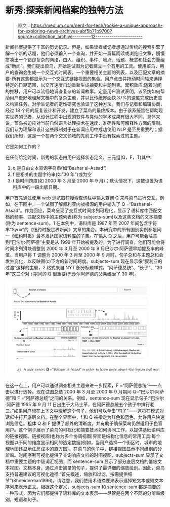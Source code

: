 # 新秀:探索新闻档案的独特方法

> 原文：<https://medium.com/nerd-for-tech/rookie-a-unique-approach-for-exploring-news-archives-abf5b71b9700?source=collection_archive---------12----------------------->

新闻档案提供了丰富的历史记录。但是，如果读者或记者想通过传统的搜索引擎了解一个新的话题，他们必须输入一个查询，并开始一篇篇阅读或浏览旧文章，慢慢拼凑出一个错综复杂的网络，由人、组织、事件、地点、话题、概念和社会力量组成“新闻”。我们提出菜鸟，开始是试图为记者建立一个有用的工具。使用菜鸟，用户的查询会生成一个交互式时间表，一个重要相关主题的列表，以及匹配文章的摘要-所有这些都显示为一个交互式链接视图的集合。用户点击并拖动时间轴来选择特定的日期范围，以交互速度自动重新生成摘要和主题列表。累积效应:随着时间的推移，用户可以流畅地调查复杂的新闻故事。定量用户测试表明，该系统如何帮助用户更好地理解文档中的复杂主题，并以比传统界面快 37%的速度完成历史意义构建任务。对学生记者的定性研究也验证了这种方法。我们与记者和编辑协商，经过 18 个月的反复设计和开发，建立了菜鸟的最终版本。由于该系统旨在帮助现实世界的记者，从设计过程中出现的软件与类似的学术成果有很大不同。具体来说，菜鸟被迫应对当前自然语言处理技术在速度、准确性和可解释性方面的限制。我们认为理解和设计这些限制对于在新闻应用中成功使用 NLP 是至关重要的；据我们所知，这是一个在两个交叉领域的先前工作中没有探索过的主题。

它是如何工作的？

在任何给定时间，新秀的状态由用户选择状态定义，三元组(Q，F，T)其中:

1.  q 是自由文本查询字符串(如“Bashar al-Assad”)
2.  f 是相关的主题字符串(如“30 年”)或为空
3.  t 是时间跨度(如 2000 年 3 月至 2000 年 9 月)；默认情况下，这被设置为语料库中的一段出版日期。

用户首先通过使用 web 浏览器在搜索查询栏中输入查询 Q 来与菜鸟进行交互。例如，在下图中，一个试图了解叙利亚内战根源的用户输入了 Q =“Bashar al-Assad”。作为回应，菜鸟呈现了交互式时间序列可视化，显示了语料库中匹配文档的频率、匹配文档中的主题列表(称为 subjects-sum)以及这些文档的文本摘要(称为 sentence-sum)。1 在本例中，语料库是 1987 年至 2007 年间包含字符串“Syria”的《纽约时报世界新闻》文章的集合。本研究中的所有国别实例都是同一《纽约时报》最不发达国家语料库的子集。在输入 Q 之后，用户可能会注意到“巴沙尔·阿萨德”主要是从 1999 年开始被提及的。为了进行调查，他们可能会将时间序列滑块调整到 2000 年 3 月至 2000 年 9 月巴沙尔·阿萨德早期提及率的峰值。当用户将 T 调整为 2000 年 3 月至 2000 年 9 月时，句子总和与主题总和会发生变化，以反映图(c)下方的新时间跨度。subjects-sum 现在显示像“叙利亚的过渡”这样的主题，2 格式来自 NYT 部分标题样式。“阿萨德总统”、“长子”、“30 年”这三个对 t 期间的 Q 很重要(巴沙尔阿萨德的父亲统治了 30 年)。

![](img/c4fe2e5e75bf77a0846882b97c001ef9.png)

在这一点上，用户可以通过调查相关主题来进一步探索，F =“阿萨德总统”——点击以进行选择。现在试图总结 2000 年 3 月至 2000 年 9 月期间 Q=“巴沙尔·阿萨德”和 F =“阿萨德总统”之间的关系。例如，sentence-sum 现在显示句子:“巴沙尔·阿萨德 1965 年 9 月 11 日出生于大马士革，在阿萨德总统五个孩子中排行老三。”如果用户想在上下文中理解这个句子，他们可以单击“句子”——这将在模式对话框中打开底层文档。在整个界面中，f 和 Q 被指定为红色和蓝色，允许用户快速浏览信息。粗体 Q 和 F 提供了额外的清晰度，并有助于确保菜鸟仍然适用于色盲用户。这个例子展示了菜鸟的可视化和摘要技术如何协同工作，以提供基础语料库的链接视图。链接视图(也称为多个协调视图)界面是结构化信息的常用工具:每个视图以不同的维度显示相同的选定数据(例如，当用户选择一个街区时，城市的地理地图还显示住房成本的直方图)。在菜鸟的例子中，链接视图显示不同级别的分辨率。时间序列可视化提供了查询响应文档的时间视图，subjects-sum 显示了文档中重要主题的中级词汇视图，而 sentence-sum 显示了部分底层文档的低级文本视图。文档本身，通过点击摘录的句子，提供了最详细的缩放级别。因此，菜鸟支持普遍建议的可视化途径:“首先概述，缩放和过滤，按需提供细节”(Shneiderman1996)。请注意，我们使用术语摘要来表示选择短文本或短文本序列来表示正文。根据这个定义，subjects-sum 和 sentence-sum 都是摘要的一种形式，因为它们都提供了语料库的文本表示——尽管是在两个不同的分辨率级别，短语和句子。